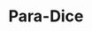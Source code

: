 --- 
title: "Para-Dice"
publishdate: "2019-4-7T16:48:46+02:00"
src: "https://365manga.net/manga/para-dice"
image: "https://data.365manga.net/images/thumbnails/24248-para-dice.jpg"
description: "Saikawa Rai was known as the Goddess of Luck throughout her school and nobody knew what the source of her luck was. Hanabusa Mitsuru confesses his love to her and finds out the source of her luck... Dice."
---